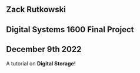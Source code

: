 ## Zack Rutkowski
## Digital Systems 1600 Final Project
## December 9th 2022

A tutorial on **Digital Storage!**

